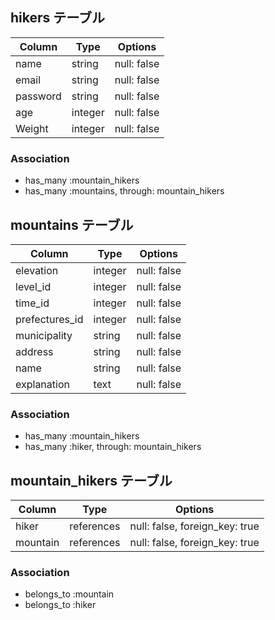 
## hikers テーブル

| Column   | Type    | Options     |
| -------- | ------  | ----------- |
| name     | string  | null: false |
| email    | string  | null: false |
| password | string  | null: false |
| age      | integer | null: false |
| Weight   | integer | null: false |



### Association

- has_many :mountain_hikers
- has_many :mountains, through: mountain_hikers

## mountains テーブル

| Column           | Type       | Options     |
| ---------------  | ---------- | ----------- |
| elevation        | integer    | null: false |
| level_id         | integer    | null: false |
| time_id          | integer    | null: false |
| prefectures_id   | integer    | null: false |
| municipality     | string     | null: false |
| address          | string     | null: false |
| name             | string     | null: false |
| explanation      | text       | null: false |
 


### Association

- has_many :mountain_hikers
- has_many :hiker, through: mountain_hikers

## mountain_hikers テーブル 

| Column      | Type       | Options                        |
| ----------- | ---------- | ------------------------------ |
| hiker       | references | null: false, foreign_key: true |
| mountain    | references | null: false, foreign_key: true |

### Association

- belongs_to :mountain
- belongs_to :hiker

